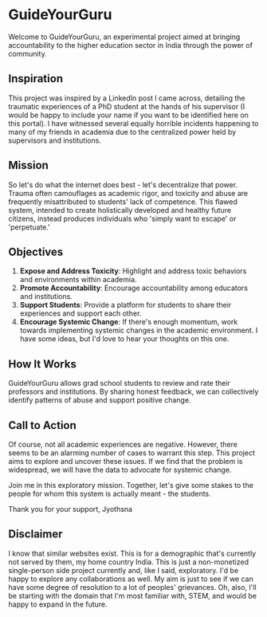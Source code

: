 # GuideYourGuru

Welcome to GuideYourGuru, an experimental project aimed at bringing accountability to the higher education sector in India through the power of community.

## Inspiration

This project was inspired by a LinkedIn post I came across, detailing the traumatic experiences of a PhD student at the hands of his supervisor (I would be happy to include your name if you want to be identified here on this portal). I have witnessed several equally horrible incidents happening to many of my friends in academia due to the centralized power held by supervisors and institutions.

## Mission

So let's do what the internet does best - let's decentralize that power. Trauma often camouflages as academic rigor, and toxicity and abuse are frequently misattributed to students' lack of competence. This flawed system, intended to create holistically developed and healthy future citizens, instead produces individuals who 'simply want to escape' or 'perpetuate.'

## Objectives

1. **Expose and Address Toxicity**: Highlight and address toxic behaviors and environments within academia.
2. **Promote Accountability**: Encourage accountability among educators and institutions.
3. **Support Students**: Provide a platform for students to share their experiences and support each other.
4. **Encourage Systemic Change**: If there's enough momentum, work towards implementing systemic changes in the academic environment. I have some ideas, but I'd love to hear your thoughts on this one.

## How It Works

GuideYourGuru allows grad school students to review and rate their professors and institutions. By sharing honest feedback, we can collectively identify patterns of abuse and support positive change.

## Call to Action

Of course, not all academic experiences are negative. However, there seems to be an alarming number of cases to warrant this step. This project aims to explore and uncover these issues. If we find that the problem is widespread, we will have the data to advocate for systemic change.

Join me in this exploratory mission. Together, let's give some stakes to the people for whom this system is actually meant - the students.

Thank you for your support,
Jyothsna

## Disclaimer

I know that similar websites exist. This is for a demographic that's currently not served by them, my home country India. This is just a non-monetized single-person side project currently and, like I said, exploratory. I'd be happy to explore any collaborations as well. My aim is just to see if we can have some degree of resolution to a lot of peoples' grievances. Oh, also, I'll be starting with the domain that I'm most familiar with, STEM, and would be happy to expand in the future.
